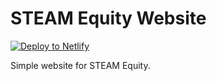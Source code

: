 # STEAM Equity Website

[![Deploy to Netlify](https://www.netlify.com/img/deploy/button.svg)](https://app.netlify.com/start/deploy?repository=https://github.com/pizzafox/steam-equity-website)

Simple website for STEAM Equity.
